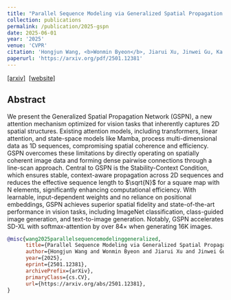 ```yaml
---
title: "Parallel Sequence Modeling via Generalized Spatial Propagation Network"
collection: publications
permalink: /publication/2025-gspn
date: 2025-06-01
year: '2025'
venue: 'CVPR'
citation: 'Hongjun Wang, <b>Wonmin Byeon</b>, Jiarui Xu, Jinwei Gu, Ka Chun Cheung, Xiaolong Wang, Kai Han, Jan Kautz, Sifei Liu <b>|</b> <i> CVPR </i> '
paperurl: 'https://arxiv.org/pdf/2501.12381'
---
```

[[arxiv]](https://arxiv.org/abs/2501.12381)&nbsp;
[[website]](https://whj363636.github.io/GSPN/)&nbsp;


## Abstract
We present the Generalized Spatial Propagation Network (GSPN), a new attention mechanism optimized for vision tasks that inherently captures 2D spatial structures. Existing attention models, including transformers, linear attention, and state-space models like Mamba, process multi-dimensional data as 1D sequences, compromising spatial coherence and efficiency. GSPN overcomes these limitations by directly operating on spatially coherent image data and forming dense pairwise connections through a line-scan approach. Central to GSPN is the Stability-Context Condition, which ensures stable, context-aware propagation across 2D sequences and reduces the effective sequence length to $\sqrt{N}$ for a square map with N elements, significantly enhancing computational efficiency. With learnable, input-dependent weights and no reliance on positional embeddings, GSPN achieves superior spatial fidelity and state-of-the-art performance in vision tasks, including ImageNet classification, class-guided image generation, and text-to-image generation. Notably, GSPN accelerates SD-XL with softmax-attention by over 84$\times$ when generating 16K images.

```bib
@misc{wang2025parallelsequencemodelinggeneralized,
      title={Parallel Sequence Modeling via Generalized Spatial Propagation Network}, 
      author={Hongjun Wang and Wonmin Byeon and Jiarui Xu and Jinwei Gu and Ka Chun Cheung and Xiaolong Wang and Kai Han and Jan Kautz and Sifei Liu},
      year={2025},
      eprint={2501.12381},
      archivePrefix={arXiv},
      primaryClass={cs.CV},
      url={https://arxiv.org/abs/2501.12381}, 
}
```

